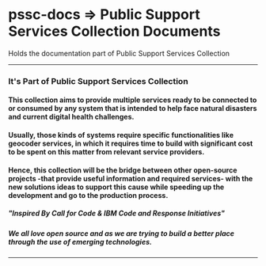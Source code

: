 # pssc-docs => Public Support Services Collection Documents
Holds the documentation part of Public Support Services Collection


___

### It's Part of Public Support Services Collection 
#### This collection aims to provide multiple services ready to be connected to or consumed by any system that is intended to help face natural disasters and current digital health challenges.
#### Usually, those kinds of systems require specific functionalities like geocoder services, in which it requires time to build with significant cost to be spent on this matter from relevant service providers.
#### Hence, this collection will be the bridge between other open-source projects -that provide useful information and required services- with the new solutions ideas to support this cause while speeding up the development and go to the production process.
##### *"Inspired By Call for Code & IBM Code and Response Initiatives"*
##### *We all love open source and as we are trying to build a better place through the use of emerging technologies.*

___
